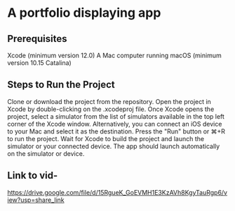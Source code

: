 #  A portfolio displaying app
## Prerequisites
Xcode (minimum version 12.0)
A Mac computer running macOS (minimum version 10.15 Catalina)
## Steps to Run the Project
Clone or download the project from the repository.
Open the project in Xcode by double-clicking on the .xcodeproj file.
Once Xcode opens the project, select a simulator from the list of simulators available in the top left corner of the Xcode window. Alternatively, you can connect an iOS device to your Mac and select it as the destination.
Press the "Run" button or ⌘+R to run the project.
Wait for Xcode to build the project and launch the simulator or your connected device.
The app should launch automatically on the simulator or device.
## Link to vid-
https://drive.google.com/file/d/15RgueK_GoEVMH1E3KzAVh8KgyTauRgp6/view?usp=share_link
